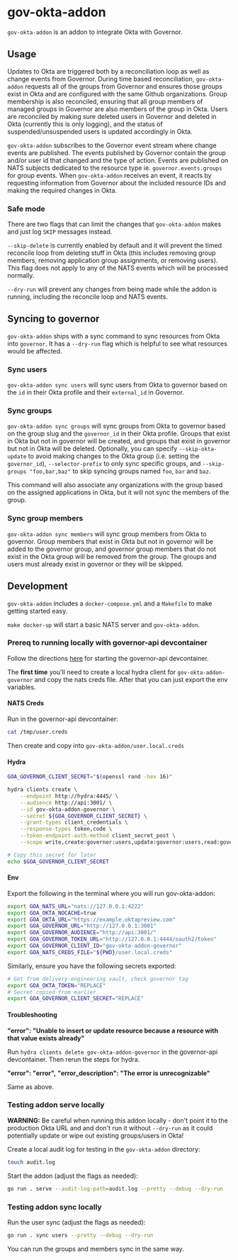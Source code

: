 # gov-okta-addon

`gov-okta-addon` is an addon to integrate Okta with Governor.

## Usage

Updates to Okta are triggered both by a reconciliation loop as well as change events from Governor.  During time based
reconciliation, `gov-okta-addon` requests all of the groups from Governor and ensures those groups exist in Okta and are
configured with the same Github organizations.  Group membership is also reconciled, ensuring that all group members of
managed groups in Governor are also members of the group in Okta.  Users are reconciled by making sure deleted users in
Governor and deleted in Okta (currently this is only logging), and the status of suspended/unsuspended users is updated
accordingly in Okta.

`gov-okta-addon` subscribes to the Governor event stream where change events are published.  The events published
by Governor contain the group and/or user id that changed and the type of action.  Events are published on NATS subjects
dedicated to the resource type ie. `governor.events.groups` for group events.  When `gov-okta-addon` receives
an event, it reacts by requesting information from Governor about the included resource IDs and making the required
changes in Okta.

### Safe mode

There are two flags that can limit the changes that `gov-okta-addon` makes and just log `SKIP` messages instead.

`--skip-delete` is currently enabled by default and it will prevent the timed reconcile loop from deleting stuff in Okta (this
includes removing group members, removing application group assignments, or removing users). This flag does not apply to any of
the NATS events which will be processed normally.

`--dry-run` will prevent any changes from being made while the addon is running, including the reconcile loop and NATS events.

## Syncing to governor

`gov-okta-addon` ships with a sync command to sync resources from Okta into `governor`. It has a `--dry-run` flag which
is helpful to see what resources would be affected.

### Sync users

`gov-okta-addon sync users` will sync users from Okta to governor based on the `id` in their Okta profile
and their `external_id` in Governor.

### Sync groups

`gov-okta-addon sync groups` will sync groups from Okta to governor based on the group slug and the `governor_id`
in their Okta profile. Groups that exist in Okta but not in governor will be created, and groups that exist in
governor but not in Okta will be deleted. Optionally, you can specify `--skip-okta-update` to avoid making changes
to the Okta group (i.e. setting the `governor_id`),  `--selector-prefix` to only sync specific groups, and
`--skip-groups "foo,bar,baz"` to skip syncing groups named `foo`, `bar` and `baz`.

This command will also associate any organizations with the group based on the assigned applications in Okta, but
it will not sync the members of the group.

### Sync group members

`gov-okta-addon sync members` will sync group members from Okta to governor. Group members that exist in Okta but not
in governor will be added to the governor group, and governor group members that do not exist in the Okta group will
be removed from the group. The groups and users must already exist in governor or they will be skipped.

## Development

`gov-okta-addon` includes a `docker-compose.yml` and a `Makefile` to make getting started easy.

`make docker-up` will start a basic NATS server and `gov-okta-addon`.

### Prereq to running locally with governor-api devcontainer

Follow the directions [here](https://github.com/metal-toolbox/governor-api#running-governor-api-locally) for starting the governor-api devcontainer.

The **first time** you'll need to create a local hydra client for `gov-okta-addon-governor` and copy the nats creds file. After that you can just export the env variables.

#### NATS Creds

Run in the governor-api devcontainer:

```sh
cat /tmp/user.creds
```

Then create and copy into `gov-okta-addon/user.local.creds`

#### Hydra

```sh
GOA_GOVERNOR_CLIENT_SECRET="$(openssl rand -hex 16)"

hydra clients create \
    --endpoint http://hydra:4445/ \
    --audience http://api:3001/ \
    --id gov-okta-addon-governor \
    --secret ${GOA_GOVERNOR_CLIENT_SECRET} \
    --grant-types client_credentials \
    --response-types token,code \
    --token-endpoint-auth-method client_secret_post \
    --scope write,create:governor:users,update:governor:users,read:governor:users,read:governor:groups,read:governor:organizations

# Copy this secret for later
echo $GOA_GOVERNOR_CLIENT_SECRET
```

#### Env

Export the following in the terminal where you will run gov-okta-addon:

```sh
export GOA_NATS_URL="nats://127.0.0.1:4222"
export GOA_OKTA_NOCACHE=true
export GOA_OKTA_URL="https://example.oktapreview.com"
export GOA_GOVERNOR_URL="http://127.0.0.1:3001"
export GOA_GOVERNOR_AUDIENCE="http://api:3001/"
export GOA_GOVERNOR_TOKEN_URL="http://127.0.0.1:4444/oauth2/token"
export GOA_GOVERNOR_CLIENT_ID="gov-okta-addon-governor"
export GOA_NATS_CREDS_FILE="${PWD}/user.local.creds"
```

Similarly, ensure you have the following secrets exported:

```sh
# Get from delivery-engineering vault, check governor tag
export GOA_OKTA_TOKEN="REPLACE"
# Secret copied from earlier
export GOA_GOVERNOR_CLIENT_SECRET="REPLACE"
```

#### Troubleshooting

**"error": "Unable to insert or update resource because a resource with that value exists already"**

Run `hydra clients delete gov-okta-addon-governor` in the governor-api devcontainer. Then rerun the steps for hydra.

**"error": "error",**
**"error_description": "The error is unrecognizable"**

Same as above.

### Testing addon serve locally

__WARNING:__ Be careful when running this addon locally - don't point it to the production Okta URL and and
don't run it without `--dry-run` as it could potentially update or wipe out existing groups/users in Okta!

Create a local audit log for testing in the `gov-okta-addon` directory:

```sh
touch audit.log
```

Start the addon (adjust the flags as needed):

```sh
go run . serve --audit-log-path=audit.log --pretty --debug --dry-run
```

### Testing addon sync locally

Run the user sync (adjust the flags as needed):

```sh
go run . sync users --pretty --debug --dry-run
```

You can run the groups and members sync in the same way.
